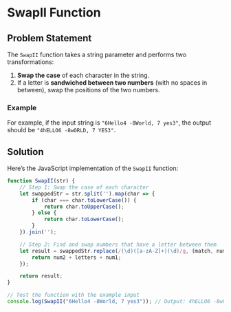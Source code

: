 # SwapII Function

## Problem Statement

The `SwapII` function takes a string parameter and performs two transformations:
1. **Swap the case** of each character in the string.
2. If a letter is **sandwiched between two numbers** (with no spaces in between), swap the positions of the two numbers.

### Example

For example, if the input string is `"6Hello4 -8World, 7 yes3"`, the output should be `"4hELLO6 -8wORLD, 7 YES3"`.

## Solution

Here’s the JavaScript implementation of the `SwapII` function:

```javascript
function SwapII(str) {
    // Step 1: Swap the case of each character
    let swappedStr = str.split('').map(char => {
        if (char === char.toLowerCase()) {
            return char.toUpperCase();
        } else {
            return char.toLowerCase();
        }
    }).join('');

    // Step 2: Find and swap numbers that have a letter between them
    let result = swappedStr.replace(/(\d)([a-zA-Z]+)(\d)/g, (match, num1, letters, num2) => {
        return num2 + letters + num1;
    });

    return result;
}

// Test the function with the example input
console.log(SwapII("6Hello4 -8World, 7 yes3")); // Output: 4hELLO6 -8wORLD, 7 YES3
